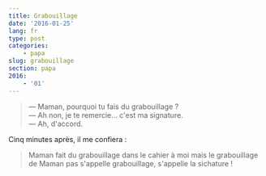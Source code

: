 ```yaml
---
title: Grabouillage
date: '2016-01-25'
lang: fr
type: post
categories:
    - papa
slug: grabouillage
section: papa
2016:
    - '01'
---
```


> — Maman, pourquoi tu fais du grabouillage ?  
> — Ah non, je te remercie… c'est ma signature.  
> — Ah, d'accord.

Cinq minutes après, il me confiera :

> Maman fait du grabouillage dans le cahier à moi mais le grabouillage de Maman pas s'appelle grabouillage, s'appelle la sichature !
